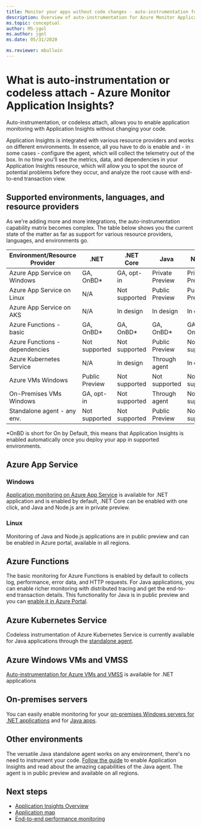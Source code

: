```yaml
---
title: Monitor your apps without code changes - auto-instrumentation for Azure Monitor Application Insights | Microsoft Docs
description: Overview of auto-instrumentation for Azure Monitor Application Insights - codeless application performance management
ms.topic: conceptual
author: MS-jgol
ms.author: jgol
ms.date: 05/31/2020

ms.reviewer: mbullwin
---
```


# What is auto-instrumentation or codeless attach - Azure Monitor Application Insights?

Auto-instrumentation, or codeless attach, allows you to enable application monitoring with Application Insights without changing your code.  

Application Insights is integrated with various resource providers and works on different environments. In essence, all you have to do is enable and - in some cases - configure the agent, which will collect the telemetry out of the box. In no time you'll see the metrics, data, and dependencies in your Application Insights resource, which will allow you to spot the source of potential problems before they occur, and analyze the root cause with end-to-end transaction view.

## Supported environments, languages, and resource providers

As we're adding more and more integrations, the auto-instrumentation capability matrix becomes complex. The table below shows you the current state of the matter as far as support for various resource providers, languages, and environments go.

|Environment/Resource Provider | .NET            | .NET Core       | Java            | Node.js         |
|------------------------------|-----------------|-----------------|-----------------|-----------------|
|Azure App Service on Windows  | GA, OnBD*       | GA, opt-in      | Private Preview | Private Preview |
|Azure App Service on Linux    | N/A             | Not supported   | Public Preview  | Public Preview  |
|Azure App Service on AKS      | N/A             | In design       | In design       | In design       |
|Azure Functions - basic       | GA, OnBD*       | GA, OnBD*       | GA, OnBD*       | GA, OnBD*       |
|Azure Functions - dependencies| Not supported   | Not supported   | Public Preview  | Not supported   |
|Azure Kubernetes Service      | N/A             | In design       | Through agent   | In design       |
|Azure VMs Windows             | Public Preview  | Not supported   | Not supported   | Not supported   |
|On-Premises VMs Windows       | GA, opt-in      | Not supported   | Through agent   | Not supported   |
|Standalone agent - any env.   | Not supported   | Not supported   | Public Preview  | Not supported   |

*OnBD is short for On by Default, this means that Application Insights is enabled automatically once you deploy your app in supported environments. 

## Azure App Service

### Windows

[Application monitoring on Azure App Service](https://docs.microsoft.com/azure/azure-monitor/app/azure-web-apps?tabs=net) is available for .NET application and is enabled by default, .NET Core can be enabled with one click, and Java and Node.js are in private preview.

### Linux 

Monitoring of Java and Node.js applications are in public preview and can be enabled in Azure portal, available in all regions.

## Azure Functions

The basic monitoring for Azure Functions is enabled by default to collects log, performance, error data, and HTTP requests. For Java applications, you can enable richer monitoring with distributed tracing and get the end-to-end transaction details. This functionality for Java is in public preview and you can [enable it in Azure Portal](https://docs.microsoft.com/azure/azure-monitor/app/monitor-functions).

## Azure Kubernetes Service

Codeless instrumentation of Azure Kubernetes Service is currently available for Java applications through the [standalone agent](https://docs.microsoft.com/azure/azure-monitor/app/java-in-process-agent). 

## Azure Windows VMs and VMSS

[Auto-instrumentation for Azure VMs and VMSS](https://docs.microsoft.com/en-us/azure/azure-monitor/app/azure-vm-vmss-apps) is available for .NET applications 

## On-premises servers
You can easily enable monitoring for your [on-premises Windows servers for .NET applications](https://docs.microsoft.com/azure/azure-monitor/app/status-monitor-v2-overview) and for [Java apps](https://docs.microsoft.com/azure/azure-monitor/app/java-in-process-agent).

## Other environments
The versatile Java standalone agent works on any environment, there's no need to instrument your code. [Follow the guide](https://docs.microsoft.com/azure/azure-monitor/app/java-in-process-agent) to enable Application Insights and read about the amazing capabilities of the Java agent. The agent is in public preview and available on all regions. 

## Next steps

* [Application Insights Overview](https://docs.microsoft.com/azure/azure-monitor/app/app-insights-overview)
* [Application map](./../../azure-monitor/app/app-map.md)
* [End-to-end performance monitoring](./../../azure-monitor/learn/tutorial-performance.md)
